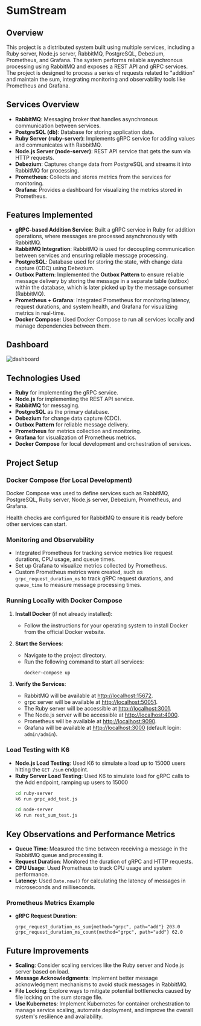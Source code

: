 # SumStream

## Overview
This project is a distributed system built using multiple services, including a Ruby server, Node.js server, RabbitMQ, PostgreSQL, Debezium, Prometheus, and Grafana. The system performs reliable asynchronous processing using RabbitMQ and exposes a REST API and gRPC services. The project is designed to process a series of requests related to "addition" and maintain the sum, integrating monitoring and observability tools like Prometheus and Grafana.

## Services Overview
- **RabbitMQ**: Messaging broker that handles asynchronous communication between services.
- **PostgreSQL (db)**: Database for storing application data.
- **Ruby Server (ruby-server)**: Implements gRPC service for adding values and communicates with RabbitMQ.
- **Node.js Server (node-server)**: REST API service that gets the sum via HTTP requests.
- **Debezium**: Captures change data from PostgreSQL and streams it into RabbitMQ for processing.
- **Prometheus**: Collects and stores metrics from the services for monitoring.
- **Grafana**: Provides a dashboard for visualizing the metrics stored in Prometheus.


## Features Implemented
- **gRPC-based Addition Service**: Built a gRPC service in Ruby for addition operations, where messages are processed asynchronously with RabbitMQ.
- **RabbitMQ Integration**: RabbitMQ is used for decoupling communication between services and ensuring reliable message processing.
- **PostgreSQL**: Database used for storing the state, with change data capture (CDC) using Debezium.
- **Outbox Pattern**: Implemented the **Outbox Pattern** to ensure reliable message delivery by storing the message in a separate table (outbox) within the database, which is later picked up by the message consumer (RabbitMQ).
- **Prometheus + Grafana**: Integrated Prometheus for monitoring latency, request durations, and system health, and Grafana for visualizing metrics in real-time.
- **Docker Compose**: Used Docker Compose to run all services locally and manage dependencies between them.

## Dashboard

![dashboard](https://github.com/user-attachments/assets/4b4ad729-520f-4f3a-b00c-35a544e466d9)

## Technologies Used
- **Ruby** for implementing the gRPC service.
- **Node.js** for implementing the REST API service.
- **RabbitMQ** for messaging.
- **PostgreSQL** as the primary database.
- **Debezium** for change data capture (CDC).
- **Outbox Pattern** for reliable message delivery.
- **Prometheus** for metrics collection and monitoring.
- **Grafana** for visualization of Prometheus metrics.
- **Docker Compose** for local development and orchestration of services.

## Project Setup

### Docker Compose (for Local Development)
Docker Compose was used to define services such as RabbitMQ, PostgreSQL, Ruby server, Node.js server, Debezium, Prometheus, and Grafana.

Health checks are configured for RabbitMQ to ensure it is ready before other services can start.

### Monitoring and Observability
- Integrated Prometheus for tracking service metrics like request durations, CPU usage, and queue times.
- Set up Grafana to visualize metrics collected by Prometheus.
- Custom Prometheus metrics were created, such as `grpc_request_duration_ms` to track gRPC request durations, and `queue_time` to measure message processing times.

### Running Locally with Docker Compose
1. **Install Docker** (if not already installed):
    - Follow the instructions for your operating system to install Docker from the official Docker website.

2. **Start the Services**:
    - Navigate to the project directory.
    - Run the following command to start all services:
      ```bash
      docker-compose up
      ```

3. **Verify the Services**:
    - RabbitMQ will be available at [http://localhost:15672](http://localhost:15672).
    - grpc server will be available at [http://localhost:50051](http://localhost:50051).
    - The Ruby server will be accessible at [http://localhost:3001](http://localhost:3001).
    - The Node.js server will be accessible at [http://localhost:4000](http://localhost:4000).
    - Prometheus will be available at [http://localhost:9090](http://localhost:9090).
    - Grafana will be available at [http://localhost:3000](http://localhost:3000) (default login: `admin/admin`).

### Load Testing with K6
- **Node.js Load Testing**: Used K6 to simulate a load up to 15000 users hitting the `GET /sum` endpoint.
- **Ruby Server Load Testing**: Used K6 to simulate load for gRPC calls to the Add endpoint, ramping up users to 15000
  ```bash
  cd ruby-server
  k6 run grpc_add_test.js
  ```
  ```bash
  cd node-server
  k6 run rest_sum_test.js
  ```

## Key Observations and Performance Metrics
- **Queue Time**: Measured the time between receiving a message in the RabbitMQ queue and processing it.
- **Request Duration**: Monitored the duration of gRPC and HTTP requests.
- **CPU Usage**: Used Prometheus to track CPU usage and system performance.
- **Latency**: Used `Date.now()` for calculating the latency of messages in microseconds and milliseconds.

### Prometheus Metrics Example
- **gRPC Request Duration**:
  ```plaintext
  grpc_request_duration_ms_sum{method="grpc", path="add"} 203.0
  grpc_request_duration_ms_count{method="grpc", path="add"} 62.0

## Future Improvements

- **Scaling**: Consider scaling services like the Ruby server and Node.js server based on load.
- **Message Acknowledgments**: Implement better message acknowledgment mechanisms to avoid stuck messages in RabbitMQ.
- **File Locking**: Explore ways to mitigate potential bottlenecks caused by file locking on the sum storage file.
- **Use Kubernetes**: Implement Kubernetes for container orchestration to manage service scaling, automate deployment, and improve the overall system's resilience and availability.


